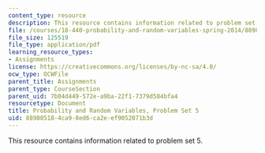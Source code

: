 ```yaml
---
content_type: resource
description: This resource contains information related to problem set 5.
file: /courses/18-440-probability-and-random-variables-spring-2014/889885184ca98ed6ca2eef9052071b3d_MIT18_440S14_ProblemSet5.pdf
file_size: 125519
file_type: application/pdf
learning_resource_types:
- Assignments
license: https://creativecommons.org/licenses/by-nc-sa/4.0/
ocw_type: OCWFile
parent_title: Assignments
parent_type: CourseSection
parent_uid: 7b04d449-572e-a9ba-22f1-7379d584bfa4
resourcetype: Document
title: Probability and Random Variables, Problem Set 5
uid: 88988518-4ca9-8ed6-ca2e-ef9052071b3d
---
```

This resource contains information related to problem set 5.